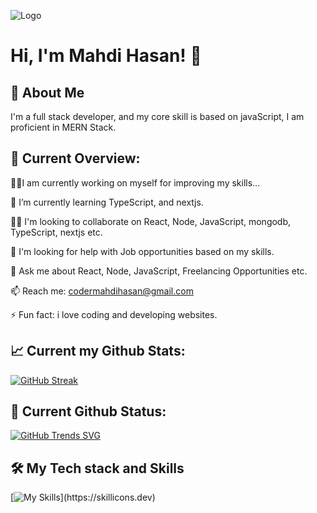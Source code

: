 ![Logo](https://scontent.fdac27-1.fna.fbcdn.net/v/t39.30808-6/409358499_3606821752906230_7413890233527739805_n.png?_nc_cat=109&ccb=1-7&_nc_sid=783fdb&_nc_ohc=5w_SvzsYP1AAX9WyKPM&_nc_ht=scontent.fdac27-1.fna&oh=00_AfBcpUOH2Q9pkF5zLvRdAfbtsyHidjgvv4nZ4sgmatpx0Q&oe=6579FB89)

# Hi, I'm Mahdi Hasan! 👋

## 🚀 About Me

I'm a full stack developer,
and my core skill is based on javaScript,
I am proficient in MERN Stack.

## 🧐 Current Overview:

👩‍💻I am currently working on myself for improving my skills...

🧠 I’m currently learning TypeScript, and nextjs.

👯‍♀️ I'm looking to collaborate on React, Node, JavaScript, mongodb, TypeScript, nextjs etc.

🤔 I'm looking for help with Job opportunities based on my skills.

💬 Ask me about React, Node, JavaScript, Freelancing Opportunities etc.

📫 Reach me: codermahdihasan@gmail.com

⚡️ Fun fact: i love coding and developing websites.

## 📈 Current my Github Stats:

[![GitHub Streak](https://github-readme-streak-stats.herokuapp.com?user=MahdiManik)](https://git.io/streak-stats)

## 🚀 Current Github Status:

[![GitHub Trends SVG](https://api.githubtrends.io/user/svg/MahdiManik/langs?time_range=one_year&theme=bright_lights)](https://githubtrends.io)

## 🛠 My Tech stack and Skills

[![My Skills](https://skillicons.dev/icons?i=js,html,css,react,nodejs,express,mongodb,vite,tailwindcss,bootstrap,)](https://skillicons.dev)
